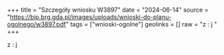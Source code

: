 +++
title = "Szczegóły wniosku W3897"
date = "2024-06-14"
source = "https://bip.brg.gda.pl/images/uploads/wnioski-do-planu-ogolnego/w3897.pdf"
tags = ["wnioski-ogolne"]
geolinks = []
raw = "z : j "
+++

z : j



